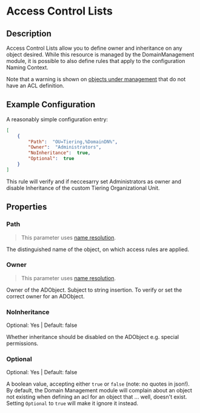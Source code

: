 ﻿# Access Control Lists

## Description

Access Control Lists allow you to define owner and inheritance on any object desired. While this resource is managed by the DomainManagement module, it is possible to also define rules that apply to the configuration Naming Context.

Note that a warning is shown on [objects under management](../../basics/contentmode.html) that do not have an ACL definition.

## Example Configuration

A reasonably simple configuration entry:

```json
[
    {
        "Path":  "OU=Tiering,%DomainDN%",
        "Owner":  "Administrators",
        "NoInheritance":  true,
        "Optional":  true
    }
]
```

This rule will verify and if neccesarry set Administrators as owner and disable Inheritance of the custom Tiering Organizational Unit.

## Properties

### Path

> This parameter uses [name resolution](../../advanced/name-mapping.html).

The distinguished name of the object, on which access rules are applied.

### Owner

> This parameter uses [name resolution](../../advanced/name-mapping.html).

Owner of the ADObject. Subject to string insertion. To verify or set the correct owner for an ADObject. 

### NoInheritance

Optional: Yes | Default: false

Whether inheritance should be disabled on the ADObject e.g. special permissions.

### Optional

Optional: Yes | Default: false

A boolean value, accepting either `true` or `false` (note: no quotes in json!).
By default, the Domain Management module will complain about an object not existing when defining an acl for an object that ... well, doesn't exist.
Setting `Optional` to `true` will make it ignore it instead.
